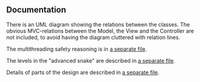 Documentation
-------------

There is an UML diagram showing the relations between the classes. The obvious MVC-relations between the Model, the View and the Controller are not included, to avoid having the diagram cluttered with relation lines.

The multithreading safety reasoning is in [a separate file](multithreading.md).

The levels in the "advanced snake" are described in [a separate file](snakelevels.md).

Details of parts of the design are described in [a separate file](design.md).
